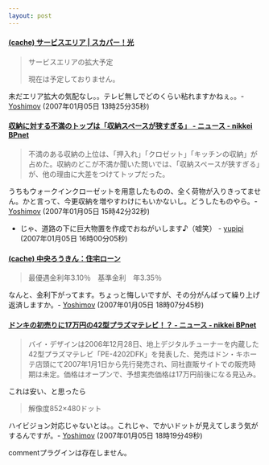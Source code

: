 ```yaml
---
layout: post
---
```

<h4><a href="http://megalodon.jp/?url=http://www.opticast.jp/home/area/&date=20070105120312">(cache) サービスエリア | スカパー！光</a></h4>
<blockquote><p>サービスエリアの拡大予定</p>
<p>現在は予定しておりません。</p>
</blockquote>
<p>未だエリア拡大の気配なし。。テレビ無しでどのくらい粘れますかねぇ。。- <a href="/?page=Yoshimov" class="wikipage">Yoshimov</a> (2007年01月05日 13時25分35秒)</p>
<h4><a href="http://www.nikkeibp.co.jp/news/flash/521913.html">収納に対する不満のトップは「収納スペースが狭すぎる」 - ニュース - nikkei BPnet</a></h4>
<blockquote><p>不満のある収納の上位は、「押入れ」「クロゼット」「キッチンの収納」が占めた。収納のどこが不満か聞いた問いでは、「収納スペースが狭すぎる」が、他の理由に大差をつけてトップだった。</p>
</blockquote>
<p>うちもウォークインクローゼットを用意したものの、全く荷物が入りきってません。かと言って、今更収納を増やすわけにもいかないし。どうしたものやら。- <a href="/?page=Yoshimov" class="wikipage">Yoshimov</a> (2007年01月05日 15時42分32秒)</p>
<ul>
<li>じゃ、道路の下に巨大物置を作成でおねがいします♪（嘘笑） - <a href="http://del.icio.us/yoshimov/id:yupipi">yupipi</a> (2007年01月05日 16時00分05秒)</li>
</ul>
<h4><a href="http://megalodon.jp/?url=http://chuo.rokin.com/kariru/jyutak_loan.html&date=20070105180209">(cache) 中央ろうきん：住宅ローン</a></h4>
<blockquote><p>最優遇金利年3.10％　基準金利　年3.35％</p>
</blockquote>
<p>なんと、金利下がってます。ちょっと悔しいですが、その分がんばって繰り上げ返済しますか。- <a href="/?page=Yoshimov" class="wikipage">Yoshimov</a> (2007年01月05日 18時07分45秒)</p>
<h4><a href="http://www.nikkeibp.co.jp/news/flash/521878.html">ドンキの初売りに17万円の42型プラズマテレビ！？ - ニュース - nikkei BPnet</a></h4>
<blockquote><p>バイ・デザインは2006年12月28日、地上デジタルチューナーを内蔵した42型プラズマテレビ「PE-4202DFK」を発表した、発売はドン・キホーテ店頭にて2007年1月1日から先行発売され、同社直販サイトでの販売時期は未定。価格はオープンで、予想実売価格は17万円前後になる見込み。</p>
</blockquote>
<p>これは安い、と思ったら<blockquote><p>解像度852×480ドット</p>
</blockquote>
ハイビジョン対応じゃないとは。。これじゃ、でかいドットが見えてしまう気がするんですが。- <a href="/?page=Yoshimov" class="wikipage">Yoshimov</a> (2007年01月05日 18時19分49秒)</p>
<p><span class="error">commentプラグインは存在しません。</span> </p>
